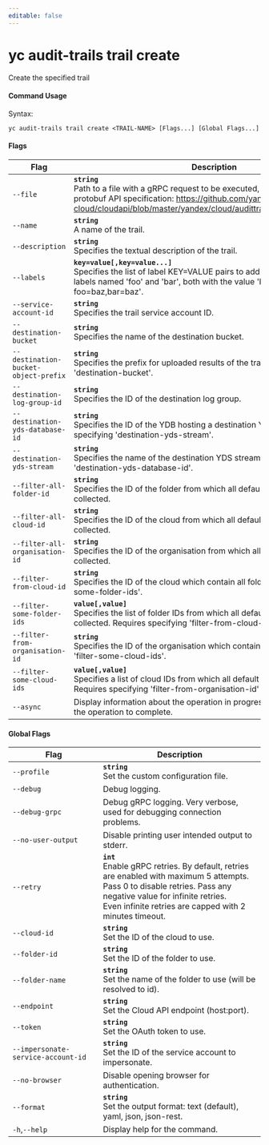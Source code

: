 ```yaml
---
editable: false
---
```


# yc audit-trails trail create

Create the specified trail

#### Command Usage

Syntax: 

`yc audit-trails trail create <TRAIL-NAME> [Flags...] [Global Flags...]`

#### Flags

| Flag | Description |
|----|----|
|`--file`|<b>`string`</b><br/>Path to a file with a gRPC request to be executed, see proto files in the protobuf API specification: https://github.com/yandex-cloud/cloudapi/blob/master/yandex/cloud/audittrails/v1/trail_service.proto|
|`--name`|<b>`string`</b><br/>A name of the trail.|
|`--description`|<b>`string`</b><br/>Specifies the textual description of the trail.|
|`--labels`|<b>`key=value[,key=value...]`</b><br/>Specifies the list of label KEY=VALUE pairs to add. For example, to add two labels named 'foo' and 'bar', both with the value 'baz', use '--labels foo=baz,bar=baz'.|
|`--service-account-id`|<b>`string`</b><br/>Specifies the trail service account ID.|
|`--destination-bucket`|<b>`string`</b><br/>Specifies the name of the destination bucket.|
|`--destination-bucket-object-prefix`|<b>`string`</b><br/>Specifies the prefix for uploaded results of the trail. Requires specifying 'destination-bucket'.|
|`--destination-log-group-id`|<b>`string`</b><br/>Specifies the ID of the destination log group.|
|`--destination-yds-database-id`|<b>`string`</b><br/>Specifies the ID of the YDB hosting a destination YDS stream. Requires specifying 'destination-yds-stream'.|
|`--destination-yds-stream`|<b>`string`</b><br/>Specifies the name of the destination YDS stream. Requires specifying 'destination-yds-database-id'.|
|`--filter-all-folder-id`|<b>`string`</b><br/>Specifies the ID of the folder from which all default events will be collected.|
|`--filter-all-cloud-id`|<b>`string`</b><br/>Specifies the ID of the cloud from which all default events will be collected.|
|`--filter-all-organisation-id`|<b>`string`</b><br/>Specifies the ID of the organisation from which all default events will be collected.|
|`--filter-from-cloud-id`|<b>`string`</b><br/>Specifies the ID of the cloud which contain all folders specified at 'filter-some-folder-ids'.|
|`--filter-some-folder-ids`|<b>`value[,value]`</b><br/>Specifies the list of folder IDs from which all default events will be collected. Requires specifying 'filter-from-cloud-id'|
|`--filter-from-organisation-id`|<b>`string`</b><br/>Specifies the ID of the organisation which contain all clouds specified at 'filter-some-cloud-ids'.|
|`--filter-some-cloud-ids`|<b>`value[,value]`</b><br/>Specifies a list of cloud IDs from which all default events will be collected. Requires specifying 'filter-from-organisation-id'|
|`--async`|Display information about the operation in progress, without waiting for the operation to complete.|

#### Global Flags

| Flag | Description |
|----|----|
|`--profile`|<b>`string`</b><br/>Set the custom configuration file.|
|`--debug`|Debug logging.|
|`--debug-grpc`|Debug gRPC logging. Very verbose, used for debugging connection problems.|
|`--no-user-output`|Disable printing user intended output to stderr.|
|`--retry`|<b>`int`</b><br/>Enable gRPC retries. By default, retries are enabled with maximum 5 attempts.<br/>Pass 0 to disable retries. Pass any negative value for infinite retries.<br/>Even infinite retries are capped with 2 minutes timeout.|
|`--cloud-id`|<b>`string`</b><br/>Set the ID of the cloud to use.|
|`--folder-id`|<b>`string`</b><br/>Set the ID of the folder to use.|
|`--folder-name`|<b>`string`</b><br/>Set the name of the folder to use (will be resolved to id).|
|`--endpoint`|<b>`string`</b><br/>Set the Cloud API endpoint (host:port).|
|`--token`|<b>`string`</b><br/>Set the OAuth token to use.|
|`--impersonate-service-account-id`|<b>`string`</b><br/>Set the ID of the service account to impersonate.|
|`--no-browser`|Disable opening browser for authentication.|
|`--format`|<b>`string`</b><br/>Set the output format: text (default), yaml, json, json-rest.|
|`-h`,`--help`|Display help for the command.|
